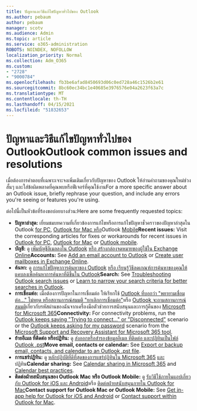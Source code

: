 ```yaml
---
title: ปัญหาและวิธีแก้ไขปัญหาทั่วไปของ Outlook
ms.author: pebaum
author: pebaum
manager: scotv
ms.audience: Admin
ms.topic: article
ms.service: o365-administration
ROBOTS: NOINDEX, NOFOLLOW
localization_priority: Normal
ms.collection: Adm_O365
ms.custom:
- "2728"
- "9000784"
ms.openlocfilehash: fb3be6afad8450693d06c0ed728a46c1526b2e61
ms.sourcegitcommit: 8bc60ec34bc1e40685e3976576e04a2623f63a7c
ms.translationtype: MT
ms.contentlocale: th-TH
ms.lasthandoff: 04/15/2021
ms.locfileid: "51832653"
---
```

# <a name="outlook-common-issues-and-resolutions"></a><span data-ttu-id="21c38-102">ปัญหาและวิธีแก้ไขปัญหาทั่วไปของ Outlook</span><span class="sxs-lookup"><span data-stu-id="21c38-102">Outlook common issues and resolutions</span></span>

<span data-ttu-id="21c38-103">เมื่อต้องการคําตอบที่เฉพาะเจาะจงเพิ่มเติมเกี่ยวกับปัญหาของ Outlook ให้อ่านคําถามของคุณใหม่ช่วงสั้นๆ และใส่ข้อผิดพลาดที่คุณพบหรือฟีเจอร์ที่คุณใช้งาน</span><span class="sxs-lookup"><span data-stu-id="21c38-103">For a more specific answer about an Outlook issue, briefly rephrase your question, and include any errors you're seeing or features you're using.</span></span>

<span data-ttu-id="21c38-104">ต่อไปนี้เป็นหัวข้อที่ร้องขอบ่อยบางส่วน:</span><span class="sxs-lookup"><span data-stu-id="21c38-104">Here are some frequently requested topics:</span></span>

- <span data-ttu-id="21c38-105">**ปัญหาล่าสุด:**  เยี่ยมชมบทความที่เกี่ยวข้องการแก้ไขหรือการแก้ไขปัญหาชั่วคราวของปัญหาล่าสุดใน Outlook [for PC](https://support.office.com/article/ecf61305-f84f-4e13-bb73-95a214ac1230), [Outlook for Mac หรือ](https://support.office.com/article/54afa5e3-db38-422a-9d94-3b55330ded8e)Outlook [Mobile](https://support.office.com/article/a264ef01-9c88-48fb-9285-7017e4f31f02)</span><span class="sxs-lookup"><span data-stu-id="21c38-105">**Recent issues:**  Visit the corresponding articles for fixes or workarounds for recent issues in  [Outlook for PC](https://support.office.com/article/ecf61305-f84f-4e13-bb73-95a214ac1230),  [Outlook for Mac](https://support.office.com/article/54afa5e3-db38-422a-9d94-3b55330ded8e)  or  [Outlook mobile](https://support.office.com/article/a264ef01-9c88-48fb-9285-7017e4f31f02).</span></span>
- <span data-ttu-id="21c38-106">**บัญชี:**  ดู [เพิ่มบัญชีอีเมลลงใน Outlook](https://support.office.com/article/6e27792a-9267-4aa4-8bb6-c84ef146101b) [หรือ สร้างกล่องจดหมายของผู้ใช้ใน Exchange Online](https://docs.microsoft.com/Exchange/recipients-in-exchange-online/create-user-mailboxes)</span><span class="sxs-lookup"><span data-stu-id="21c38-106">**Accounts:**  See  [Add an email account to Outlook](https://support.office.com/article/6e27792a-9267-4aa4-8bb6-c84ef146101b)  or  [Create user mailboxes in Exchange Online](https://docs.microsoft.com/Exchange/recipients-in-exchange-online/create-user-mailboxes).</span></span>
- <span data-ttu-id="21c38-107">**ค้นหา:**  ดู [การแก้ไขปัญหาการค้นหาของ Outlook](https://support.office.com/article/2556b11f-f4d8-46be-b0a7-de33a3f4f066) [หรือ เรียนรู้วิธีลดเกณฑ์การค้นหาของคุณให้แคบลงเพื่อค้นหาการค้นหาที่ดีขึ้นใน Outlook](https://support.office.com/article/D824D1E9-A255-4C8A-8553-276FB895A8DA)</span><span class="sxs-lookup"><span data-stu-id="21c38-107">**Search:**  See  [Troubleshooting Outlook search issues](https://support.office.com/article/2556b11f-f4d8-46be-b0a7-de33a3f4f066)  or  [Learn to narrow your search criteria for better searches in Outlook](https://support.office.com/article/D824D1E9-A255-4C8A-8553-276FB895A8DA).</span></span>
- <span data-ttu-id="21c38-108">**การเชื่อมต่อ:**  เมื่อต้องการปัญหาในการเชื่อมต่อ ให้เรียกใช้ [Outlook ที่บอกว่า "พยายามเชื่อมต่อ..." ไม่หยุด หรือสถานการณ์สมมติ "ยกเลิกการเชื่อมต่อ"](https://aka.ms/SaRA-OutlookDisconnect)หรือ [Outlook จะถามสถานการณ์สมมติ](https://aka.ms/SaRA-OutlookPwdPrompt)เกี่ยวกับรหัสผ่านของฉันจากเครื่องมือตัวช่วยการสนับสนุนและการกู้คืนของ [Microsoft for Microsoft 365](https://diagnostics.outlook.com/#/)</span><span class="sxs-lookup"><span data-stu-id="21c38-108">**Connectivity:**  For connectivity problems, run the  [Outlook keeps saying "Trying to connect…" or "Disconnected"](https://aka.ms/SaRA-OutlookDisconnect)  scenario or the  [Outlook keeps asking for my password](https://aka.ms/SaRA-OutlookPwdPrompt)  scenario from the  [Microsoft Support and Recovery Assistant for Microsoft 365 tool](https://diagnostics.outlook.com/#/).</span></span>
- <span data-ttu-id="21c38-109">**ย้ายอีเมล ที่ติดต่อ หรือปฏิทิน:**  ดู [ส่งออกหรือสํารองข้อมูลอีเมล ที่ติดต่อ และปฏิทินเป็นไฟล์ Outlook .pst](https://support.office.com/article/14252b52-3075-4e9b-be4e-ff9ef1068f91)</span><span class="sxs-lookup"><span data-stu-id="21c38-109">**Move email, contacts or calendar:**  See  [Export or backup email, contacts, and calendar to an Outlook .pst file](https://support.office.com/article/14252b52-3075-4e9b-be4e-ff9ef1068f91).</span></span>
- <span data-ttu-id="21c38-110">**การแชร์ปฏิทิน:**  ดู  [หลักปฏิบัติที่ดีที่สุดของการแชร์ปฏิทินใน Microsoft 365](https://support.office.com/article/b576ecc3-0945-4d75-85f1-5efafb8a37b4)  [และ](https://support.office.com/article/D93F72D3-2361-4E0D-8D6A-5C4939C17F39)ปฏิทิน</span><span class="sxs-lookup"><span data-stu-id="21c38-110">**Calendar sharing:**  See  [Calendar sharing in Microsoft 365](https://support.office.com/article/b576ecc3-0945-4d75-85f1-5efafb8a37b4)  and  [Calendar best practices](https://support.office.com/article/D93F72D3-2361-4E0D-8D6A-5C4939C17F39).</span></span>
- <span data-ttu-id="21c38-111">**ติดต่อฝ่ายสนับสนุนของ Outlook Mac หรือ Outlook Mobile:**  ดู [รับวิธีใช้ภายในแอปเกี่ยวกับ Outlook for iOS และ Android](https://support.office.com/article/218a22d1-9fa5-4889-b689-de1c63493243)หรือ [ติดต่อฝ่ายสนับสนุนภายใน Outlook for Mac](https://support.office.com/article/d0410177-8e65-4487-93f7-206a3a3d71a8)</span><span class="sxs-lookup"><span data-stu-id="21c38-111">**Contact support for Outlook Mac or Outlook Mobile:**  See  [Get in-app help for Outlook for iOS and Android](https://support.office.com/article/218a22d1-9fa5-4889-b689-de1c63493243)  or  [Contact support within Outlook for Mac](https://support.office.com/article/d0410177-8e65-4487-93f7-206a3a3d71a8).</span></span>

